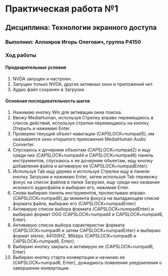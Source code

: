 # Практическая работа №1
## Дисциплина: Технологии экранного доступа
### Выполнил: Аллаяров Игорь Олегович, группа P4150

### Ход работы
#### Предварительные условия
1. NVDA запущен и настроен.
2. Запущен только NVDA, других активных окон и приложений нет.
3. Аудио файл сохранен в Загрузки

#### Основная последовательность шагов
1. Нажимаю кнопку Win для активации окна поиска.
2. Ввожу MediaHuman, используя Стрелку вправо перемещаюсь в список действий, используя стрелки перемещаюсь на кнопку Открыть и нажимаю Enter.
3. Проверяю текущий объект навигации (CAPSLOCK+numpad5), им оказывается окно открытого приложения MediaHuman Audio Converter.
4. Спускаюсь к дочерним объектам (CAPSLOCK+numpad2) и ищу среди них (CAPSLOCK+numpad4 и CAPSLOCK+numpad6) панель инструментов, спускаюсь к ее дочерним объектам, ищу кнопку добавления файла и активирую ее (CAPSLOCK+numpadEnter).
5. Используя Tab ищу дерево и используя Стрелки ищу в панели кнопку Загрузки и нажимаю Enter, затем используя Tab перевожу фокус на список файлов в папке Загрузки, ищу среди низ название искомого аудиофайла и выбираю его, нажимая Enter. 
6. Снова выбираю панель инструментов, пролистываю вправо (CAPSLOCK+numpad6) до момента фокуса на выпадающем списке формата файла, выбираю его (CAPSLOCK+numpadEnter)
7. Активирую список выбора формата (CAPSLOCK+numpadEnter) и выбираю формат OGG (CAPSLOCK+numpad4 и CAPSLOCK+numpad6, Enter).
8. Активирую список выбора характеристик формата (CAPSLOCK+numpad6 и затем CAPSLOCK+numpadEnter) и выбираю формат stereo, 44100HZ, 96kbps (CAPSLOCK+numpad6 и CAPSLOCK+numpad6, Enter).
9. Выбираю кнопку закрыть и активирую ее (CAPSLOCK+numpad6, Enter)
10. Выбираю кнопку старта конвертации и начинаю ее (CAPSLOCK+numpad6, Enter), дожидаюсь появления уведомления о завершении конвертации.
 